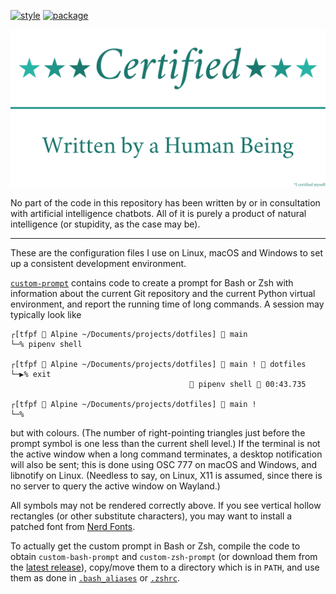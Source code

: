 [![style](https://github.com/tfpf/dotfiles/actions/workflows/style.yml/badge.svg)](https://github.com/tfpf/dotfiles/actions/workflows/style.yml)
[![package](https://github.com/tfpf/dotfiles/actions/workflows/package.yml/badge.svg)](https://github.com/tfpf/dotfiles/actions/workflows/package.yml)

<p align="center">
  <img src="res/certified_human.svg" />
</p>

No part of the code in this repository has been written by or in consultation with artificial intelligence chatbots.
All of it is purely a product of natural intelligence (or stupidity, as the case may be).

---

These are the configuration files I use on Linux, macOS and Windows to set up a consistent development environment.

[`custom-prompt`](custom-prompt) contains code to create a prompt for Bash or Zsh with information about the current
Git repository and the current Python virtual environment, and report the running time of long commands. A session may
typically look like

```console
┌[tfpf  Alpine ~/Documents/projects/dotfiles]  main
└─% pipenv shell

┌[tfpf  Alpine ~/Documents/projects/dotfiles]  main !  dotfiles
└─▶% exit
                                         pipenv shell  00:43.735

┌[tfpf  Alpine ~/Documents/projects/dotfiles]  main !
└─%
```

but with colours. (The number of right-pointing triangles just before the prompt symbol is one less than the current
shell level.) If the terminal is not the active window when a long command terminates, a desktop notification will also
be sent; this is done using OSC 777 on macOS and Windows, and libnotify on Linux. (Needless to say, on Linux, X11 is
assumed, since there is no server to query the active window on Wayland.)

All symbols may not be rendered correctly above. If you see vertical hollow rectangles (or other substitute
characters), you may want to install a patched font from [Nerd Fonts](https://www.nerdfonts.com).

To actually get the custom prompt in Bash or Zsh, compile the code to obtain `custom-bash-prompt` and
`custom-zsh-prompt` (or download them from the [latest release](https://github.com/tfpf/dotfiles/releases/latest)),
copy/move them to a directory which is in `PATH`, and use them as done in [`.bash_aliases`](.bash_aliases) or
[`.zshrc`](.zshrc).
